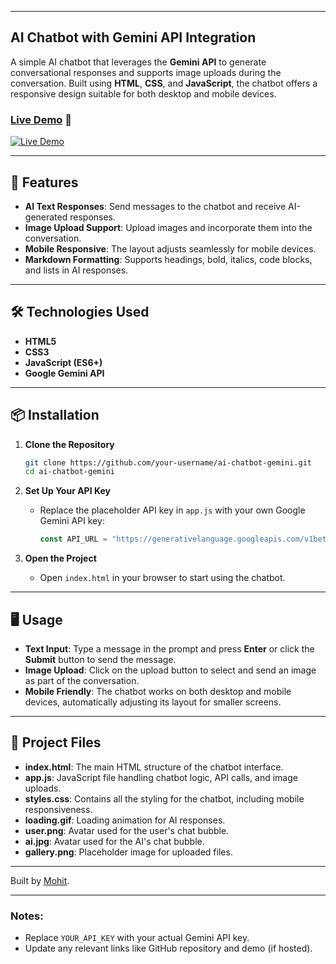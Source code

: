 
---

## AI Chatbot with Gemini API Integration

A simple AI chatbot that leverages the **Gemini API** to generate conversational responses and supports image uploads during the conversation. Built using **HTML**, **CSS**, and **JavaScript**, the chatbot offers a responsive design suitable for both desktop and mobile devices.

### [Live Demo](https://chatbot-by-mohit.netlify.app/) 🔗

[![Live Demo](https://img.shields.io/badge/demo-online-brightgreen)](https://chatbot-by-mohit.netlify.app/)


---

## 🚀 Features
- **AI Text Responses**: Send messages to the chatbot and receive AI-generated responses.
- **Image Upload Support**: Upload images and incorporate them into the conversation.
- **Mobile Responsive**: The layout adjusts seamlessly for mobile devices.
- **Markdown Formatting**: Supports headings, bold, italics, code blocks, and lists in AI responses.

---

## 🛠️ Technologies Used
- **HTML5**
- **CSS3**
- **JavaScript (ES6+)**
- **Google Gemini API**

---

## 📦 Installation

1. **Clone the Repository**
   ```bash
   git clone https://github.com/your-username/ai-chatbot-gemini.git
   cd ai-chatbot-gemini
   ```

2. **Set Up Your API Key**
   - Replace the placeholder API key in `app.js` with your own Google Gemini API key:
     ```javascript
     const API_URL = "https://generativelanguage.googleapis.com/v1beta/models/gemini-1.5-flash:generateContent?key=YOUR_API_KEY";
     ```

3. **Open the Project**
   - Open `index.html` in your browser to start using the chatbot.

---

## 🖥️ Usage

- **Text Input**: Type a message in the prompt and press **Enter** or click the **Submit** button to send the message.
- **Image Upload**: Click on the upload button to select and send an image as part of the conversation.
- **Mobile Friendly**: The chatbot works on both desktop and mobile devices, automatically adjusting its layout for smaller screens.

---

## 📁 Project Files
- **index.html**: The main HTML structure of the chatbot interface.
- **app.js**: JavaScript file handling chatbot logic, API calls, and image uploads.
- **styles.css**: Contains all the styling for the chatbot, including mobile responsiveness.
- **loading.gif**: Loading animation for AI responses.
- **user.png**: Avatar used for the user's chat bubble.
- **ai.jpg**: Avatar used for the AI's chat bubble.
- **gallery.png**: Placeholder image for uploaded files.

---

Built by [Mohit](https://github.com/mohitHere-7).

---

### Notes:
- Replace `YOUR_API_KEY` with your actual Gemini API key.
- Update any relevant links like GitHub repository and demo (if hosted).
